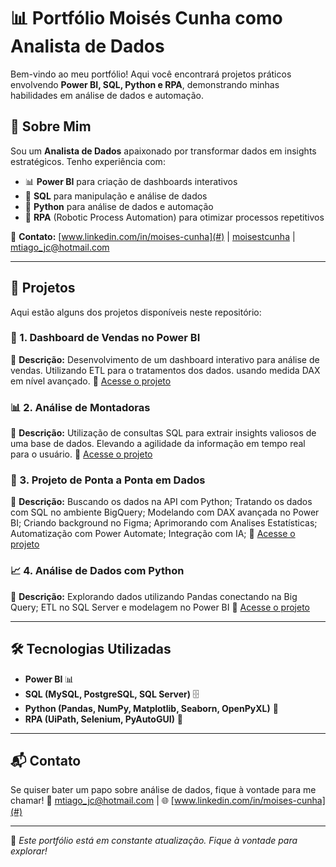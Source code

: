 # 📊 Portfólio Moisés Cunha como Analista de Dados

Bem-vindo ao meu portfólio! Aqui você encontrará projetos práticos envolvendo **Power BI, SQL, Python e RPA**, demonstrando minhas habilidades em análise de dados e automação.

## 📌 Sobre Mim
Sou um **Analista de Dados** apaixonado por transformar dados em insights estratégicos. Tenho experiência com:
- 📊 **Power BI** para criação de dashboards interativos
- 📂 **SQL** para manipulação e análise de dados
- 🐍 **Python** para análise de dados e automação
- 🤖 **RPA** (Robotic Process Automation) para otimizar processos repetitivos

📩 **Contato:** [www.linkedin.com/in/moises-cunha](#) | [moisestcunha](#) | [mtiago_jc@hotmail.com](#)

---

## 📁 Projetos
Aqui estão alguns dos projetos disponíveis neste repositório:

### 🚀 1. Dashboard de Vendas no Power BI
📌 **Descrição:** Desenvolvimento de um dashboard interativo para análise de vendas. Utilizando ETL para o tratamentos dos dados.
usando medida DAX em nível avançado.
🔗 [Acesse o projeto](https://app.powerbi.com/links/_lgamaSAzL?ctid=c99f1f25-d23f-49c9-99df-6d6f43f94016&pbi_source=linkShare)

### 📊 2. Análise de Montadoras 
📌 **Descrição:** Utilização de consultas SQL para extrair insights valiosos de uma base de dados. Elevando a agilidade da informação em tempo real para o usuário.
🔗 [Acesse o projeto](https://app.powerbi.com/links/WTZLK-2xkv?ctid=c99f1f25-d23f-49c9-99df-6d6f43f94016&pbi_source=linkShare)

### 🤖 3. Projeto de Ponta a Ponta em Dados
📌 **Descrição:** Buscando os dados na API com Python;
Tratando os dados com SQL no ambiente BigQuery;
Modelando com DAX avançada no Power BI;
Criando background no Figma;
Aprimorando com Analises Estatísticas;
Automatização com Power Automate;
Integração com IA;
🔗 [Acesse o projeto](https://app.powerbi.com/links/1ZSpxWsy4c?ctid=c99f1f25-d23f-49c9-99df-6d6f43f94016&pbi_source=linkShare)

### 📈 4. Análise de Dados com Python
📌 **Descrição:** Explorando dados utilizando Pandas conectando na Big Query;
ETL no SQL Server e modelagem no Power BI
🔗 [Acesse o projeto](https://app.powerbi.com/links/3bGgjCN7Ur?ctid=c99f1f25-d23f-49c9-99df-6d6f43f94016&pbi_source=linkShare&bookmarkGuid=611ff75b-acb3-42c5-aef3-35dadbdeca3c)

---

## 🛠️ Tecnologias Utilizadas
- **Power BI** 📊
- **SQL (MySQL, PostgreSQL, SQL Server)** 🗄️
- **Python (Pandas, NumPy, Matplotlib, Seaborn, OpenPyXL)** 🐍
- **RPA (UiPath, Selenium, PyAutoGUI)** 🤖

---

## 📬 Contato
Se quiser bater um papo sobre análise de dados, fique à vontade para me chamar!
📩 [mtiago_jc@hotmail.com](#) | 🌐 [www.linkedin.com/in/moises-cunha](#) 

---
🚀 *Este portfólio está em constante atualização. Fique à vontade para explorar!*

